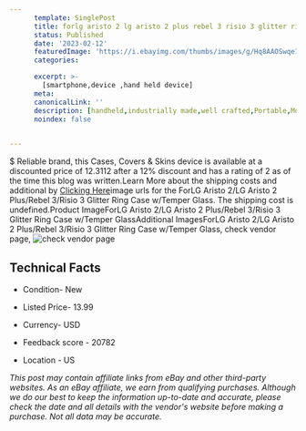 ```yaml
---
      template: SinglePost
      title: forlg aristo 2 lg aristo 2 plus rebel 3 risio 3 glitter ring case w temper glass
      status: Published
      date: '2023-02-12'
      featuredImage: 'https://i.ebayimg.com/thumbs/images/g/Hq8AAOSwqe1bvCJp/s-l225.jpg'
      categories: 

      excerpt: >-
        [smartphone,device ,hand held device]
      meta:
      canonicalLink: ''
      description: [handheld,industrially made,well crafted,Portable,Mobile,Compact,Convenient,Lightweight,Maneuverable,Man-portable,Miniature,Carriable,Hand-held,Light,Holdable,Transportable,Mobile device,Pocket-sized,On-the-go,Wireless,Cordless,Compact size,Convenient size, smartphone,device ,hand held device]
      noindex: false

        
---
```

$
    Reliable brand, this Cases, Covers & Skins device is available at a discounted price of 12.3112 after a 12% discount and has a rating of 2 as of the time this blog was written.Learn More about the shipping costs and additional by [Clicking Here](https://www.ebay.com/itm/264416909159?hash=item3d9079d767%3Ag%3AHq8AAOSwqe1bvCJp&amdata=enc%3AAQAHAAAA4IRWpMI5LP9%2FA6SbWuR5ufFY%2BCDr3R5PsMP5Q5B8BEZqnctk3nubDJt9g7fh459s4IREHRgiQtlTJBTje7q2ORzo4yiMlpYfvNtxkGIaBsg3qB3M3LYuTfGleVCib1wkUIwRjw%2FcEoLUHj7CS1hnStaUDXFc1uSmQPn51WAX%2F8g7FAm%2BsoJrvoqFq8Pol3bj7YO1ZiLCT2M3di9Bkx6qn%2FDhzCfEKD6V%2FvyCck2ShjUEK3eDE1XGne3wrWlVjmhm5RvASBq8PnyCsdw%2BOpHaXwi5jd2bHV6d0B2k6%2FPQEltS&mkevt=1&mkcid=1&mkrid=711-53200-19255-0&campid=%253CePNCampaignId%253E&customid=%253CreferenceId%253E&toolid=10049)image urls for the ForLG Aristo 2/LG Aristo 2 Plus/Rebel 3/Risio 3 Glitter Ring Case w/Temper Glass. The shipping cost is undefined.Product ImageForLG Aristo 2/LG Aristo 2 Plus/Rebel 3/Risio 3 Glitter Ring Case w/Temper GlassAdditional ImagesForLG Aristo 2/LG Aristo 2 Plus/Rebel 3/Risio 3 Glitter Ring Case w/Temper Glass, check vendor page, ![check vendor page](https://origin-galleryplus.ebayimg.com/ws/web/264416909159_2_0_1/225x225.jpg,https://origin-galleryplus.ebayimg.com/ws/web/264416909159_3_0_1/225x225.jpg,https://origin-galleryplus.ebayimg.com/ws/web/264416909159_4_0_1/225x225.jpg,https://origin-galleryplus.ebayimg.com/ws/web/264416909159_5_0_1/225x225.jpg,https://origin-galleryplus.ebayimg.com/ws/web/264416909159_6_0_1/225x225.jpg,https://origin-galleryplus.ebayimg.com/ws/web/264416909159_7_0_1/225x225.jpg)
    
    

 ## Technical Facts 



     
      

 - Condition- New 


      

 - Listed Price- 13.99 


      

 - Currency- USD 


      

 - Feedback score - 20782 


      

 - Location - US 


      
      

 *_This post may contain affiliate links from eBay and other third-party websites. As an eBay affiliate, we earn from qualifying purchases. Although we do our best to keep the information up-to-date and accurate, please check the date and all details with the vendor's website before making a purchase. Not all data may be accurate._*



    
    
    
    
    